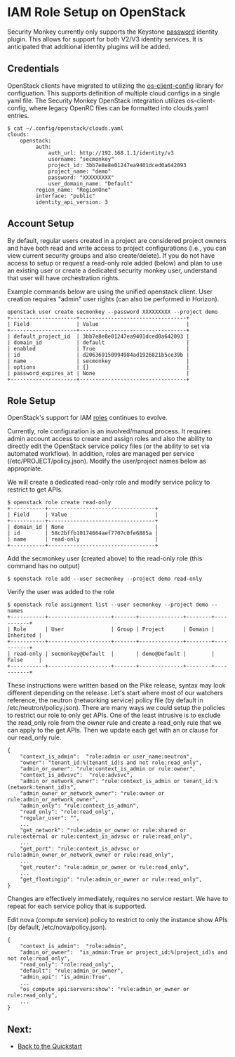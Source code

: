 IAM Role Setup on OpenStack
===========================

Security Monkey currently only supports the Keystone [password](https://docs.openstack.org/keystoneauth/latest/authentication-plugins.html) identity plugin.
This allows for support for both V2/V3 identity services. It is anticipated that additional identity plugins will be added.


Credentials
-----------

OpenStack clients have migrated to utilizing the [os-client-config](https://docs.openstack.org/os-client-config/latest/) library for configuation. This supports definition of multiple cloud configs in a single yaml file. The Security Monkey OpenStack integration utilizes os-client-config, where legacy OpenRC files can be formatted into clouds.yaml entries.

    $ cat ~/.config/openstack/clouds.yaml
    clouds:
        openstack:
             auth:
                 auth_url: http://192.168.1.1/identity/v3
                 username: "secmonkey"
                 project_id: 3bb7e8e8e01247ea9401dced0a642093
                 project_name: "demo"
                 password: "XXXXXXXXX"
                 user_domain_name: "Default"
             region_name: "RegionOne"
             interface: "public"
             identity_api_version: 3


Account Setup
-------------

By default, regular users created in a project are considered project owners and have both read and write access to project configurations (i.e., you can view current security groups and also create/delete). If you do not have access to setup or request a read-only role added (below) and plan to use an existing user or create a dedicated security monkey user, understand that user will have orchestration rights.

Example commands below are using the unified openstack client. User creation requires "admin" user rights (can also be performed in Horizon).

    openstack user create secmonkey --password XXXXXXXXX --project demo
    +---------------------+----------------------------------+
    | Field               | Value                            |
    +---------------------+----------------------------------+
    | default_project_id  | 3bb7e8e8e01247ea9401dced0a642093 |
    | domain_id           | default                          |
    | enabled             | True                             |
    | id                  | d206369150994984ad1926821b5ce39b |
    | name                | secmonkey                        |
    | options             | {}                               |
    | password_expires_at | None                             |
    +---------------------+----------------------------------+

Role Setup
----------

OpenStack's support for IAM [roles](https://docs.openstack.org/keystone/latest/admin/cli-manage-projects-users-and-roles.html) continues to evolve.

Currently, role configuration is an involved/manual process. It requires admin account access to create and assign roles and also the ability to directly edit the OpenStack service policy files (or the ability to set via automated workflow). In addition, roles are managed per service (/etc/PROJECT/policy.json). Modify the user/project names below as appropriate.

We will create a dedicated read-only role and modify service policy to restrict to get APIs.

    $ openstack role create read-only
    +-----------+----------------------------------+
    | Field     | Value                            |
    +-----------+----------------------------------+
    | domain_id | None                             |
    | id        | 58c2bffb10174664aef7707c0fe6885a |
    | name      | read-only                        |
    +-----------+----------------------------------+

Add the secmonkey user (created above) to the read-only role (this command has no output)

    $ openstack role add --user secmonkey --project demo read-only

Verify the user was added to the role

    $ openstack role assignment list --user secmonkey --project demo --names
    +-----------+--------------------+-------+--------------+--------+-----------+
    | Role      | User               | Group | Project      | Domain | Inherited |
    +-----------+--------------------+-------+--------------+--------+-----------+
    | read-only | secmonkey@Default  |       | demo@Default |        | False     |
    +-----------+--------------------+-------+--------------+--------+-----------+


These instructions were written based on the Pike release, syntax may look different depending on the release. Let's start where most of our watchers reference, the neutron (networking service) policy file (by default in /etc/neutron/policy.json). There are many ways we could setup the policies to restrict our role to only get APIs.
One of the least intrusive is to exclude the read_only role from the owner rule and create a read_only rule that we can apply to the get APIs. Then we update each get with an or clause for our read_only rule.

    {
        "context_is_admin":  "role:admin or user_name:neutron",
        "owner": "tenant_id:%(tenant_id)s and not role:read_only",
        "admin_or_owner": "rule:context_is_admin or rule:owner",
        "context_is_advsvc":  "role:advsvc",
        "admin_or_network_owner": "rule:context_is_admin or tenant_id:%(network:tenant_id)s",
        "admin_owner_or_network_owner": "rule:owner or rule:admin_or_network_owner",
        "admin_only": "rule:context_is_admin",
        "read_only": "role:read_only",
        "regular_user": "",
        ...
        "get_network": "rule:admin_or_owner or rule:shared or rule:external or rule:context_is_advsvc or rule:read_only",
        ...
        "get_port": "rule:context_is_advsvc or rule:admin_owner_or_network_owner or rule:read_only",
        ...
        "get_router": "rule:admin_or_owner or rule:read_only",
        ...
        "get_floatingip": "rule:admin_or_owner or rule:read_only",
    }

Changes are effectively immediately, requires no service restart. We have to repeat for each service policy that is supported.

Edit nova (compute service) policy to restrict to only the instance show APIs (by default, /etc/nova/policy.json).

    {
        "context_is_admin":  "role:admin",
        "admin_or_owner":  "is_admin:True or project_id:%(project_id)s and not role:read_only",
        "read_only": "role:read_only",
        "default": "rule:admin_or_owner",
        "admin_api": "is_admin:True",
        ...
        "os_compute_api:servers:show": "rule:admin_or_owner or rule:read_only",
        ...
    }

Next:
-----

- [Back to the Quickstart](quickstart.md#database)
